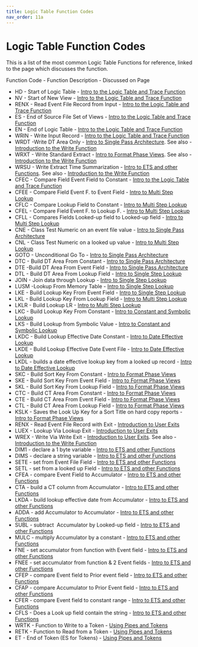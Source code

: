 ```yaml
---
title: Logic Table Function Codes
nav_order: 11a
---
```


# Logic Table Function Codes

This is a list of the most common Logic Table Functions for reference, linked to the page which discusses the function.

Function Code - Function Description - Discussed on Page 
- HD - Start of Logic Table - [Intro to the Logic Table and Trace Function](Intro11_Logic_Table_and_Trace_Introduction.md)
- NV - Start of New View - [Intro to the Logic Table and Trace Function](Intro11_Logic_Table_and_Trace_Introduction.md)
- RENX - Read Event File Record from Input - [Intro to the Logic Table and Trace Function](Intro11_Logic_Table_and_Trace_Introduction.md)
- ES - End of Source File Set of Views - [Intro to the Logic Table and Trace Function](Intro11_Logic_Table_and_Trace_Introduction.md)
- EN - End of Logic Table - [Intro to the Logic Table and Trace Function](Intro11_Logic_Table_and_Trace_Introduction.md)
- WRIN - Write Input Record - [Intro to the Logic Table and Trace Function](Intro11_Logic_Table_and_Trace_Introduction.md)
- WRDT -Write DT Area Only - [Intro to Single Pass Architecture](Intro12_Single_Pass_Architecture.md). See also - [Introduction to the Write Function](Intro21-The_Write_Function.md)
- WRXT - Write Standard Extract - [Intro to Format Phase Views](Module17-Format_Phase_Views.md). See also - [Introduction to the Write Function](Intro21-The_Write_Function.md)
- WRSU - Write Extract Time Summarization - [Intro to ETS and other Functions](Module18-ETS_and_Other_Functions.md). See also - [Introduction to the Write Function](Intro21-The_Write_Function.md)
- CFEC - Compare Field Event Field to Constant - [Intro to the Logic Table and Trace Function](Intro11_Logic_Table_and_Trace_Introduction.md)
- CFEE - Compare Field Event F. to Event Field - [Intro to Multi Step Lookup](Intro14_Multi_Step_Lookups.md)
- CFLC - Compare Lookup Field to Constant - [Intro to Multi Step Lookup](Intro14_Multi_Step_Lookups.md)
- CFEL - Compare Field Event F. to Lookup F.  - [Intro to Multi Step Lookup](Intro14_Multi_Step_Lookups.md)
- CFLL - Compares Fields Looked-up field to Looked-up field - [Intro to Multi Step Lookup](Intro14_Multi_Step_Lookups.md)
- CNE - Class Test Numeric on an event file value - [Intro to Single Pass Architecture](Intro12_Single_Pass_Architecture.md)
- CNL - Class Test Numeric on a looked up value  - [Intro to Multi Step Lookup](Intro14_Multi_Step_Lookups.md)
- GOTO - Unconditional Go To - [Intro to Single Pass Architecture](Intro12_Single_Pass_Architecture.md)
- DTC - Build DT Area From Constant - [Intro to Single Pass Architecture](Intro12_Single_Pass_Architecture.md)
- DTE -Build DT Area From Event Field - [Intro to Single Pass Architecture](Intro12_Single_Pass_Architecture.md)
- DTL - Build DT Area From Lookup Field - [Intro to Single Step Lookup](Intro13_Single_Step_Lookups.md)
- JOIN - Join data through Lookup - [Intro to Single Step Lookup](Intro13_Single_Step_Lookups.md)
- LUSM -Lookup From Memory Table - [Intro to Single Step Lookup](Intro13_Single_Step_Lookups.md)
- LKE - Build Lookup Key From Event Field - [Intro to Single Step Lookup](Intro13_Single_Step_Lookups.md)
- LKL - Build Lookup Key From Lookup Field - [Intro to Multi Step Lookup](Intro14_Multi_Step_Lookups.md)
- LKLR - Build Lookup LR - [Intro to Multi Step Lookup](Intro14_Multi_Step_Lookups.md)
- LKC - Build Lookup Key From Constant - [Intro to Constant and Symbolic Lookup](Intro15_Constant_and_Symbolic_Lookups.md)
- LKS - Build Lookup from Symbolic Value - [Intro to Constant and Symbolic Lookup](Intro15_Constant_and_Symbolic_Lookups.md)
- LKDC - Build Lookup Effective Date Constant - [Intro to Date Effective Lookup](Module16-Date_Effective_Lookups.md)
- LKDE - Build Lookup Effective Date Event File - [Intro to Date Effective Lookup](Module16-Date_Effective_Lookups.md)
- LKDL - builds a date effective lookup key from a looked up record - [Intro to Date Effective Lookup](Module16-Date_Effective_Lookups.md)
- SKC - Build Sort Key From Constant  - [Intro to Format Phase Views](Module17-Format_Phase_Views.md)
- SKE - Build Sort Key From Event Field  - [Intro to Format Phase Views](Module17-Format_Phase_Views.md)
- SKL - Build Sort Key From Lookup Field  - [Intro to Format Phase Views](Module17-Format_Phase_Views.md)
- CTC - Build CT Area From Constant  - [Intro to Format Phase Views](Module17-Format_Phase_Views.md)
- CTE - Build CT Area From Event Field  - [Intro to Format Phase Views](Module17-Format_Phase_Views.md)
- CTL - Build CT Area From Lookup Field  - [Intro to Format Phase Views](Module17-Format_Phase_Views.md)
- KSLK - Saves the Look Up Key for a Sort Title on hard copy reports  - [Intro to Format Phase Views](Module17-Format_Phase_Views.md)
- RENX - Read Event File Record with Exit - [Introduction to User Exits](Intro-User-Exit_Routines.md)
- LUEX - Lookup Via Lookup Exit - [Introduction to User Exits](Intro-User-Exit_Routines.md)
- WREX - Write Via Write Exit - [Introduction to User Exits](Intro-User-Exit_Routines.md). See also - [Introduction to the Write Function](Intro21-The_Write_Function.md)
- DIM1 - declare a 1 byte variable - [Intro to ETS and other Functions](Module18-ETS_and_Other_Functions.md)
- DIMS - declare a string variable - [Intro to ETS and other Functions](Module18-ETS_and_Other_Functions.md)
- SETE - set from Event File Field - [Intro to ETS and other Functions](Module18-ETS_and_Other_Functions.md)
- SETL - set from a looked up Field - [Intro to ETS and other Functions](Module18-ETS_and_Other_Functions.md)
- CFEA - compare Event Field to Accumulator - [Intro to ETS and other Functions](Module18-ETS_and_Other_Functions.md)
- CTA - build a CT column from Accumulator - [Intro to ETS and other Functions](Module18-ETS_and_Other_Functions.md)
- LKDA - build lookup effective date from Accumulator - [Intro to ETS and other Functions](Module18-ETS_and_Other_Functions.md)
- ADDA - add Accumulator to Accumulator - [Intro to ETS and other Functions](Module18-ETS_and_Other_Functions.md)
- SUBL - subtract  Accumulator by Looked-up field - [Intro to ETS and other Functions](Module18-ETS_and_Other_Functions.md)
- MULC - multiply Accumulator by a constant - [Intro to ETS and other Functions](Module18-ETS_and_Other_Functions.md)
- FNE - set accumulator from function with Event field - [Intro to ETS and other Functions](Module18-ETS_and_Other_Functions.md)
- FNEE - set accumulator from function & 2 Event fields - [Intro to ETS and other Functions](Module18-ETS_and_Other_Functions.md)
- CFEP - compare Event field to Prior event field - [Intro to ETS and other Functions](Module18-ETS_and_Other_Functions.md)
- CFAP - compare Accumulator to Prior Event field - [Intro to ETS and other Functions](Module18-ETS_and_Other_Functions.md)
- CFER - compare Event field to constant range - [Intro to ETS and other Functions](Module18-ETS_and_Other_Functions.md)
- CFLS - Does a Look up field contain the string - [Intro to ETS and other Functions](Module18-ETS_and_Other_Functions.md)
- WRTK - Function to Write to a Token - [Using Pipes and Tokens](Intro22-Using_Pipes_and_Tokens.md)
- RETK - Function to Read from a Token - [Using Pipes and Tokens](Intro22-Using_Pipes_and_Tokens.md)
- ET - End of Token (ES for Tokens) - [Using Pipes and Tokens](Intro22-Using_Pipes_and_Tokens.md)


<div style="clear: right" > 

